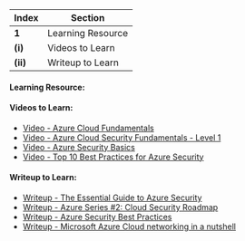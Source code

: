 Index | Section
---   | ---
**1** | Learning Resource
**(i)** | Videos to Learn
**(ii)** | Writeup to Learn




#### Learning Resource:


#### Videos to Learn:

  * [Video - Azure Cloud Fundamentals](https://www.youtube.com/watch?v=bTAXT4tglYg&ab_channel=INFOSECTRAIN)
  * [Video - Azure Cloud Security Fundamentals - Level 1](https://www.youtube.com/watch?v=7jUSFpsKj1E&ab_channel=CloudSecurityPodcast)
  * [Video - Azure Security Basics](https://www.youtube.com/watch?v=YskZ3WcK2jM&ab_channel=MicrosoftTechCommunity)
  * [Video - Top 10 Best Practices for Azure Security](https://www.youtube.com/watch?v=g0hgtxBDZVE&ab_channel=MicrosoftSecurity)

  

#### Writeup to Learn:

  * [Writeup - The Essential Guide to Azure Security](https://medium.com/@xenonstack/the-essential-guide-to-azure-security-be9371c81cdf)
  * [Writeup - Azure Series #2: Cloud Security Roadmap](https://medium.com/geekculture/azure-series-2-cloud-security-roadmap-697ad93c425f)
  * [Writeup - Azure Security Best Practices](https://medium.com/@ryanemaqsoftware/azure-security-best-practices-f49fbef8e0eb)
  * [Writeup - Microsoft Azure Cloud networking in a nutshell](https://chanakaudaya.medium.com/microsoft-azure-cloud-networking-in-a-nutshell-b5ba95fe5e63)
